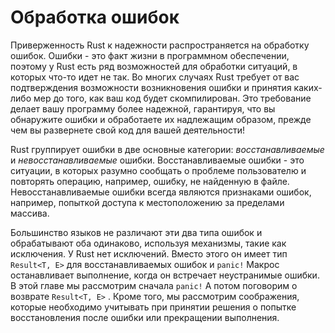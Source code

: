 ﻿# Обработка ошибок

Приверженность Rust к надежности распространяется на обработку ошибок. Ошибки - это факт жизни в программном обеспечении, поэтому у Rust есть ряд возможностей для обработки ситуаций, в которых что-то идет не так. Во многих случаях Rust требует от вас подтверждения возможности возникновения ошибки и принятия каких-либо мер до того, как ваш код будет скомпилирован. Это требование делает вашу программу более надежной, гарантируя, что вы обнаружите ошибки и обработаете их надлежащим образом, прежде чем вы развернете свой код для вашей деятельности!

Rust группирует ошибки в две основные категории: *восстанавливаемые* и *невосстанавливаемые* ошибки. Восстанавливаемые ошибки - это ситуации, в которых разумно сообщать о проблеме пользователю и повторять операцию, например, ошибку, не найденную в файле. Невосстанавливаемые ошибки всегда являются признаками ошибок, например, попыткой доступа к местоположению за пределами массива.

Большинство языков не различают эти два типа ошибок и обрабатывают оба одинаково, используя механизмы, такие как исключения. У Rust нет исключений. Вместо этого он имеет тип `Result<T, E>`  для восстанавливаемых ошибок и `panic!`  Макрос останавливает выполнение, когда он встречает неустранимые ошибки. В этой главе мы рассмотрим сначала `panic!`  А потом поговорим о возврате `Result<T, E>` . Кроме того, мы рассмотрим соображения, которые необходимо учитывать при принятии решения о попытке восстановления после ошибки или прекращении выполнения.
